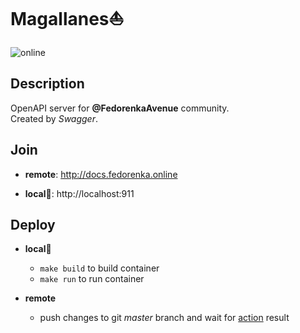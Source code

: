 # Magallanes⛵️

![online](https://img.shields.io/website?url=http://docs.fedorenka.online)

## Description

OpenAPI server for **@FedorenkaAvenue** community.    
Created by *Swagger*.    

## Join

  * **remote**: http://docs.fedorenka.online

  * **local🐳**: http://localhost:911

## Deploy

  * **local**🐳

    - `make build` to build container
    - `make run` to run container

  * **remote**

    - push changes to git *master* branch and wait for [action](https://github.com/FedorenkaAvenue/Magallanes/actions) result
